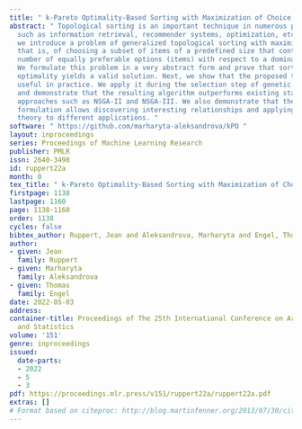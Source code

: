 ```yaml
---
title: " k-Pareto Optimality-Based Sorting with Maximization of Choice "
abstract: " Topological sorting is an important technique in numerous practical applications,
  such as information retrieval, recommender systems, optimization, etc. In this paper,
  we introduce a problem of generalized topological sorting with maximization of choice,
  that is, of choosing a subset of items of a predefined size that contains the maximum
  number of equally preferable options (items) with respect to a dominance relation.
  We formulate this problem in a very abstract form and prove that sorting by k-Pareto
  optimality yields a valid solution. Next, we show that the proposed theory can be
  useful in practice. We apply it during the selection step of genetic optimization
  and demonstrate that the resulting algorithm outperforms existing state-of-the-art
  approaches such as NSGA-II and NSGA-III. We also demonstrate that the provided general
  formulation allows discovering interesting relationships and applying the developed
  theory to different applications. "
software: " https://github.com/marharyta-aleksandrova/kPO "
layout: inproceedings
series: Proceedings of Machine Learning Research
publisher: PMLR
issn: 2640-3498
id: ruppert22a
month: 0
tex_title: " k-Pareto Optimality-Based Sorting with Maximization of Choice "
firstpage: 1138
lastpage: 1160
page: 1138-1160
order: 1138
cycles: false
bibtex_author: Ruppert, Jean and Aleksandrova, Marharyta and Engel, Thomas
author:
- given: Jean
  family: Ruppert
- given: Marharyta
  family: Aleksandrova
- given: Thomas
  family: Engel
date: 2022-05-03
address:
container-title: Proceedings of The 25th International Conference on Artificial Intelligence
  and Statistics
volume: '151'
genre: inproceedings
issued:
  date-parts:
  - 2022
  - 5
  - 3
pdf: https://proceedings.mlr.press/v151/ruppert22a/ruppert22a.pdf
extras: []
# Format based on citeproc: http://blog.martinfenner.org/2013/07/30/citeproc-yaml-for-bibliographies/
---
```


